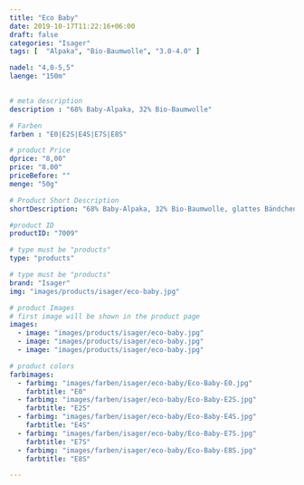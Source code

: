 ```yaml
---
title: "Eco Baby"
date: 2019-10-17T11:22:16+06:00
draft: false
categories: "Isager"
tags: [  "Alpaka", "Bio-Baumwolle", "3.0-4.0" ]

nadel: "4,0-5,5" 
laenge: "150m"	

 
# meta description
description : "68% Baby-Alpaka, 32% Bio-Baumwolle"

# Farben
farben : "E0|E2S|E4S|E7S|E8S"

# product Price
dprice: "8,00"
price: "8.00"
priceBefore: ""
menge: "50g"

# Product Short Description
shortDescription: "68% Baby-Alpaka, 32% Bio-Baumwolle, glattes Bändchengarn"

#product ID
productID: "7009"

# type must be "products"
type: "products"

# type must be "products"
brand: "Isager"
img: "images/products/isager/eco-baby.jpg"  

# product Images
# first image will be shown in the product page
images:
  - image: "images/products/isager/eco-baby.jpg"
  - image: "images/products/isager/eco-baby.jpg"
  - image: "images/products/isager/eco-baby.jpg"

# product colors
farbimages: 
  - farbimg: "images/farben/isager/eco-baby/Eco-Baby-E0.jpg"
    farbtitle: "E0"
  - farbimg: "images/farben/isager/eco-baby/Eco-Baby-E2S.jpg"
    farbtitle: "E2S"
  - farbimg: "images/farben/isager/eco-baby/Eco-Baby-E4S.jpg"
    farbtitle: "E4S"
  - farbimg: "images/farben/isager/eco-baby/Eco-Baby-E7S.jpg"
    farbtitle: "E7S"
  - farbimg: "images/farben/isager/eco-baby/Eco-Baby-E8S.jpg"
    farbtitle: "E8S"

---
```



